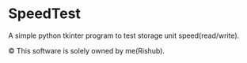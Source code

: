 # SpeedTest
A simple python tkinter program to test storage unit speed(read/write).

&copy; This software is solely owned by me(Rishub).
